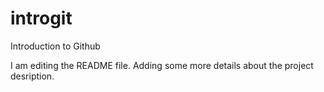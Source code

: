 # introgit
Introduction to Github

I am editing the README file. Adding some more details about the project desription.
